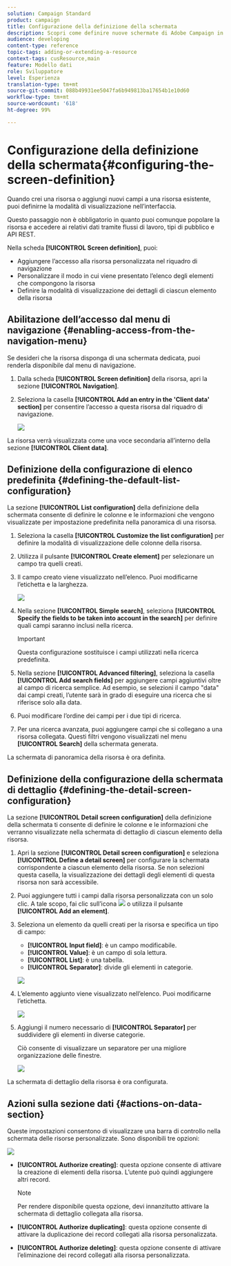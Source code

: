 ```yaml
---
solution: Campaign Standard
product: campaign
title: Configurazione della definizione della schermata
description: Scopri come definire nuove schermate di Adobe Campaign in base alla struttura dati delle risorse.
audience: developing
content-type: reference
topic-tags: adding-or-extending-a-resource
context-tags: cusResource,main
feature: Modello dati
role: Sviluppatore
level: Esperienza
translation-type: tm+mt
source-git-commit: 088b49931ee5047fa6b949813ba17654b1e10d60
workflow-type: tm+mt
source-wordcount: '618'
ht-degree: 99%

---
```



# Configurazione della definizione della schermata{#configuring-the-screen-definition}

Quando crei una risorsa o aggiungi nuovi campi a una risorsa esistente, puoi definirne la modalità di visualizzazione nell’interfaccia.

Questo passaggio non è obbligatorio in quanto puoi comunque popolare la risorsa e accedere ai relativi dati tramite flussi di lavoro, tipi di pubblico e API REST.

Nella scheda **[!UICONTROL Screen definition]**, puoi:

* Aggiungere l’accesso alla risorsa personalizzata nel riquadro di navigazione
* Personalizzare il modo in cui viene presentato l’elenco degli elementi che compongono la risorsa
* Definire la modalità di visualizzazione dei dettagli di ciascun elemento della risorsa

## Abilitazione dell’accesso dal menu di navigazione {#enabling-access-from-the-navigation-menu}

Se desideri che la risorsa disponga di una schermata dedicata, puoi renderla disponibile dal menu di navigazione.

1. Dalla scheda **[!UICONTROL Screen definition]** della risorsa, apri la sezione **[!UICONTROL Navigation]**.
1. Seleziona la casella **[!UICONTROL Add an entry in the 'Client data' section]** per consentire l’accesso a questa risorsa dal riquadro di navigazione.

   ![](assets/schema_extension_19.png)

La risorsa verrà visualizzata come una voce secondaria all’interno della sezione **[!UICONTROL Client data]**.

## Definizione della configurazione di elenco predefinita {#defining-the-default-list-configuration}

La sezione **[!UICONTROL List configuration]** della definizione della schermata consente di definire le colonne e le informazioni che vengono visualizzate per impostazione predefinita nella panoramica di una risorsa.

1. Seleziona la casella **[!UICONTROL Customize the list configuration]** per definire la modalità di visualizzazione delle colonne della risorsa.
1. Utilizza il pulsante **[!UICONTROL Create element]** per selezionare un campo tra quelli creati.
1. Il campo creato viene visualizzato nell’elenco. Puoi modificarne l’etichetta e la larghezza.

   ![](assets/schema_extension_20.png)

1. Nella sezione **[!UICONTROL Simple search]**, seleziona **[!UICONTROL Specify the fields to be taken into account in the search]** per definire quali campi saranno inclusi nella ricerca.

   >[!IMPORTANT]
   >
   >Questa configurazione sostituisce i campi utilizzati nella ricerca predefinita.

1. Nella sezione **[!UICONTROL Advanced filtering]**, seleziona la casella **[!UICONTROL Add search fields]** per aggiungere campi aggiuntivi oltre al campo di ricerca semplice. Ad esempio, se selezioni il campo &quot;data&quot; dai campi creati, l’utente sarà in grado di eseguire una ricerca che si riferisce solo alla data.
1. Puoi modificare l’ordine dei campi per i due tipi di ricerca.
1. Per una ricerca avanzata, puoi aggiungere campi che si collegano a una risorsa collegata. Questi filtri vengono visualizzati nel menu **[!UICONTROL Search]** della schermata generata.

La schermata di panoramica della risorsa è ora definita.

## Definizione della configurazione della schermata di dettaglio {#defining-the-detail-screen-configuration}

La sezione **[!UICONTROL Detail screen configuration]** della definizione della schermata ti consente di definire le colonne e le informazioni che verranno visualizzate nella schermata di dettaglio di ciascun elemento della risorsa.

1. Apri la sezione **[!UICONTROL Detail screen configuration]** e seleziona **[!UICONTROL Define a detail screen]** per configurare la schermata corrispondente a ciascun elemento della risorsa. Se non selezioni questa casella, la visualizzazione dei dettagli degli elementi di questa risorsa non sarà accessibile.
1. Puoi aggiungere tutti i campi dalla risorsa personalizzata con un solo clic. A tale scopo, fai clic sull’icona ![](assets/addallfieldsicon.png) o utilizza il pulsante **[!UICONTROL Add an element]**.
1. Seleziona un elemento da quelli creati per la risorsa e specifica un tipo di campo:

   * **[!UICONTROL Input field]**: è un campo modificabile.
   * **[!UICONTROL Value]**: è un campo di sola lettura.
   * **[!UICONTROL List]**: è una tabella.
   * **[!UICONTROL Separator]**: divide gli elementi in categorie.

   ![](assets/schema_extension_23.png)

1. L’elemento aggiunto viene visualizzato nell’elenco. Puoi modificarne l’etichetta.

   ![](assets/schema_extension_22.png)

1. Aggiungi il numero necessario di **[!UICONTROL Separator]** per suddividere gli elementi in diverse categorie.

   Ciò consente di visualizzare un separatore per una migliore organizzazione delle finestre.

   ![](assets/schema_extension_25.png)

La schermata di dettaglio della risorsa è ora configurata.

## Azioni sulla sezione dati {#actions-on-data-section}

Queste impostazioni consentono di visualizzare una barra di controllo nella schermata delle risorse personalizzate. Sono disponibili tre opzioni:

![](assets/schema_extension_actions.png)

* **[!UICONTROL Authorize creating]**: questa opzione consente di attivare la creazione di elementi della risorsa. L’utente può quindi aggiungere altri record.

   >[!NOTE]
   >
   >Per rendere disponibile questa opzione, devi innanzitutto attivare la schermata di dettaglio collegata alla risorsa.

* **[!UICONTROL Authorize duplicating]**: questa opzione consente di attivare la duplicazione dei record collegati alla risorsa personalizzata.
* **[!UICONTROL Authorize deleting]**: questa opzione consente di attivare l’eliminazione dei record collegati alla risorsa personalizzata.
